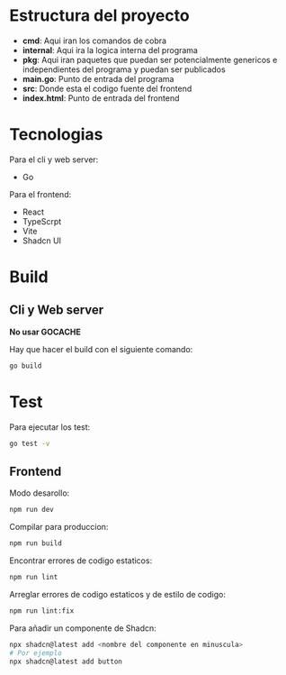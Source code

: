 # Estructura del proyecto

- **cmd**: Aqui iran los comandos de cobra
- **internal**: Aqui ira la logica interna del programa
- **pkg**: Aqui iran paquetes que puedan ser potencialmente genericos e independientes del programa y puedan ser publicados
- **main.go**: Punto de entrada del programa
- **src**: Donde esta el codigo fuente del frontend
- **index.html**: Punto de entrada del frontend

# Tecnologias

Para el cli y web server:
- Go

Para el frontend:
- React
- TypeScrpt
- Vite
- Shadcn UI

# Build

## Cli y Web server

**No usar GOCACHE**

Hay que hacer el build con el siguiente comando:

```sh
go build
```

# Test

Para ejecutar los test:

```sh
go test -v
```

## Frontend

Modo desarollo:

```sh
npm run dev
```

Compilar para produccion:

```sh
npm run build
```

Encontrar errores de codigo estaticos:

```sh
npm run lint
```

Arreglar errores de codigo estaticos y de estilo de codigo:

```sh
npm run lint:fix
```

Para añadir un componente de Shadcn:

```sh
npx shadcn@latest add <nombre del componente en minuscula>
# Por ejemplo
npx shadcn@latest add button
```